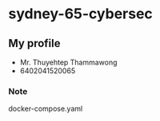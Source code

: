 # sydney-65-cybersec

## My profile
- Mr. Thuyehtep Thammawong
- 6402041520065

### Note
docker-compose.yaml
